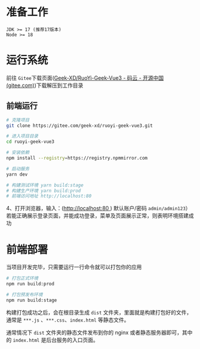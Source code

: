# 准备工作

```
JDK >= 17 (推荐17版本)
Node >= 18
```

# 运行系统

前往 `Gitee`下载页面([Geek-XD/RuoYi-Geek-Vue3 - 码云 - 开源中国 (gitee.com)](https://gitee.com/geek-xd/ruoyi-geek-vue3))下载解压到工作目录

## 前端运行

```bash
# 克隆项目
git clone https://gitee.com/geek-xd/ruoyi-geek-vue3.git

# 进入项目目录
cd ruoyi-geek-vue3

# 安装依赖
npm install --registry=https://registry.npmmirror.com

# 启动服务
yarn dev

# 构建测试环境 yarn build:stage
# 构建生产环境 yarn build:prod
# 前端访问地址 http://localhost:80
```

4、打开浏览器，输入：([http://localhost:80 ](http://localhost/)) 默认账户/密码 `admin/admin123`）
若能正确展示登录页面，并能成功登录，菜单及页面展示正常，则表明环境搭建成功


# 前端部署

当项目开发完毕，只需要运行一行命令就可以打包你的应用

```bash
# 打包正式环境
npm run build:prod

# 打包预发布环境
npm run build:stage
```

构建打包成功之后，会在根目录生成 `dist` 文件夹，里面就是构建打包好的文件，通常是 `***.js` 、`***.css`、`index.html` 等静态文件。

通常情况下 `dist` 文件夹的静态文件发布到你的 nginx 或者静态服务器即可，其中的 `index.html` 是后台服务的入口页面。
